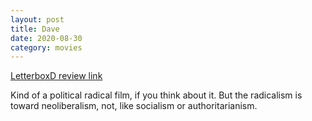 ```yaml
---
layout: post
title: Dave
date: 2020-08-30
category: movies
---
```

 
[LetterboxD review link](https://letterboxd.com/samarthbhaskar/film/dave/)

Kind of a political radical film, if you think about it. But the radicalism is toward neoliberalism, not, like socialism or authoritarianism.